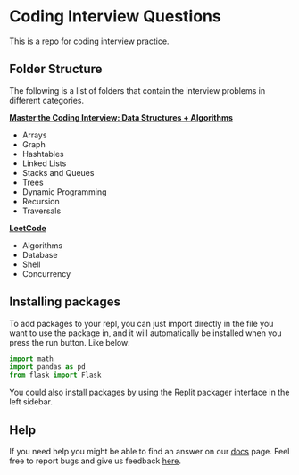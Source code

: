 # Coding Interview Questions

This is a repo for coding interview practice.

## Folder Structure

The following is a list of folders that contain the interview problems in different categories.

**[Master the Coding Interview: Data Structures + Algorithms](https://www.udemy.com/course/master-the-coding-interview-data-structures-algorithms/)**
- Arrays
- Graph
- Hashtables
- Linked Lists
- Stacks and Queues
- Trees
- Dynamic Programming
- Recursion
- Traversals

**[LeetCode](https://leetcode.com/)**
- Algorithms
- Database
- Shell
- Concurrency

## Installing packages

To add packages to your repl, you can just import directly in the file you want to use the package in, and it will automatically be installed when you press the run button. Like below:
```python
import math
import pandas as pd
from flask import Flask
```

You could also install packages by using the Replit packager interface in the left sidebar.

## Help

If you need help you might be able to find an answer on our [docs](https://docs.replit.com) page. Feel free to report bugs and give us feedback [here](https://replit.com/support).
